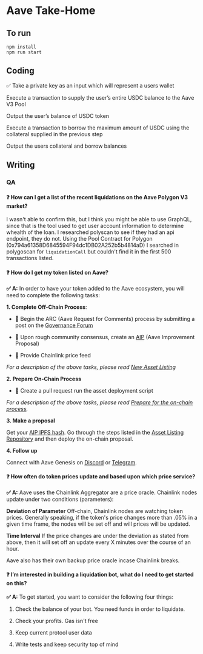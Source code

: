 # Aave Take-Home
## To run
```
npm install
npm run start
```
## Coding
✅ Take a private key as an input which will represent a users wallet

 Execute a transaction to supply the user’s entire USDC balance to the Aave V3 Pool

Output the user’s balance of USDC token

Execute a transaction to borrow the maximum amount of USDC using the collateral supplied in the previous step

Output the users collateral and borrow balances

## Writing
### QA
#### ❓ How can I get a list of the recent liquidations on the Aave Polygon V3 market?
I wasn't able to confirm this, but I think you might be able to use GraphQL, since that is the tool used to get user account information to determine whealth of the loan. I researched polyscan to see if they had an api endpoint, they do not. Using the Pool Contract for Polygon (0x794a61358D6845594F94dc1DB02A252b5b4814aD) I searched in polygoscan for `liquidationCall` but couldn't find it in the first 500 transactions listed.
#### ❓ How do I get my token listed on Aave?
__✅ A:__ In order to have your token added to the Aave ecosystem, you will need to complete the following tasks:

__1. Complete Off-Chain Process__:

- 🔸 Begin the ARC (Aave Request for Comments) process by submitting a post on the [Governance Forum](https://governance.aave.com/)

- 🔸 Upon rough community consensus, create an [AIP](https://docs.aave.com/governance/aips) (Aave Improvement Proposal)

- 🔸 Provide Chainlink price feed

*For a description of the above tasks, please read [New Asset Listing](https://docs.aave.com/governance/guides/new-asset-listing)*

__2. Prepare On-Chain Process__

- 🔸 Create a pull request
run the asset deployment script

*For a description of the above tasks, please read [Prepare for the on-chain process](https://docs.aave.com/developers/v/2.0/protocol-governance/governance/propose-your-token-as-new-aave-asset#2.-prepare-for-the-on-chain-process).*

__3. Make a proposal__

Get your [AIP IPFS hash](https://github.com/aave/aip/blob/master/content/ipfs-aips/all-aips.json). 
Go through the steps listed in the [Asset Listing Repository](https://github.com/aave/aave-asset-listing]) and then deploy the on-chain proposal.

__4. Follow up__

Connect with Aave Genesis on [Discord](https://aave.com/discord) or [Telegram](https://t.me/Aavesome).


#### ❓ How often do token prices update and based upon which price service?
__✅ A:__ Aave uses the Chainlink Aggregator are a price oracle. Chainlink nodes update under two conditions (parameters):

__Deviation of Parameter__
Off-chain, Chainlink nodes are watching token prices. 
Generally speaking, if the token's price changes more than .05% in a given time frame, the nodes will be set off and will prices will be updated.

__Time Interval__
If the price changes are under the deviation as stated from above, then it will set off an update every X minutes over the course of an hour.

Aave also has their own backup price oracle incase Chainlink breaks.
#### ❓ I’m interested in building a liquidation bot, what do I need to get started on this?
__✅ A:__ To get started, you want to consider the following four things:

1. Check the balance of your bot. You need funds in order to liquidate.

2. Check your profits. Gas isn't free

3. Keep current protool user data

4. Write tests and keep security top of mind
